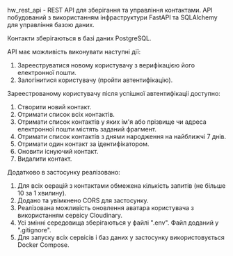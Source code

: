 hw_rest_api - REST API для зберігання та управління контактами.
API побудований з використанням інфраструктури FastAPI та SQLAlchemy для управління базою даних.

Контакти зберігаються в базі даних PostgreSQL.

API має можливість виконувати наступні дії:

1. Зарееструватися новому користувачу з верифікацією його електронної пошти.
2. Залогінитися користувачу (пройти автентифікацію).


Зареестрованому користувачу після успішної автентифікаціі доступно:

1. Створити новий контакт.
2. Отримати список всіх контактів.
3. Отримати список контактів у яких ім'я або прізвище чи адреса електронної пошти містять заданий фрагмент.
4. Отримати список контактів з днями народження на найближчі 7 днів.
3. Отримати один контакт за ідентифікатором.
4. Оновити існуючий контакт.
5. Видалити контакт.

Додатково в застосунку реалізовано:
1. Для всіх оерацій з контактами обмежена кількість запитів (не більше 10 за 1 хвилину).
2. Додано та увімкнено CORS для застосунку.
3. Реалізована можливість оновлення аватара користувача з використанням сервісу Cloudinary.
4. Усі змінні середовища зберігаються у файлі ".env". Файл доданий у ".gitignore".
5. Для запуску всіх сервісів і баз даних у застосунку використовується Docker Compose.